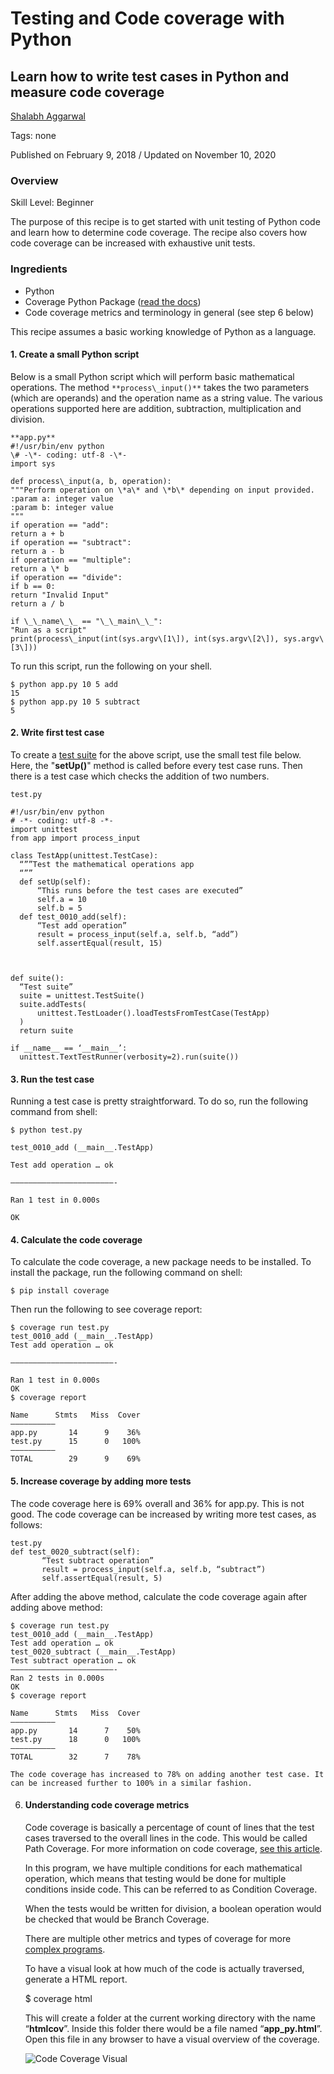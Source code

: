 # Testing and Code coverage with Python

## Learn how to write test cases in Python and measure code coverage

[Shalabh Aggarwal](https://developer.ibm.com/recipes/author/shalabh7777/)

Tags: none

Published on February 9, 2018 / Updated on November 10, 2020

### Overview

Skill Level: Beginner

The purpose of this recipe is to get started with unit testing of Python code and learn how to determine code coverage. The recipe also covers how code coverage can be increased with exhaustive unit tests.

### Ingredients

*   Python
*   Coverage Python Package ([read the docs](\"https://coverage.readthedocs.io/en/coverage-4.4.2/\"))
*   Code coverage metrics and terminology in general (see step 6 below)

This recipe assumes a basic working knowledge of Python as a language.

#### 1. Create a small Python script

Below is a small Python script which will perform basic mathematical operations. The method `**process\_input()**` takes the two parameters (which are operands) and the operation name as a string value. The various operations supported here are addition, subtraction, multiplication and division.
```
**app.py**
#!/usr/bin/env python
\# -\*- coding: utf-8 -\*-
import sys

def process\_input(a, b, operation):
"""Perform operation on \*a\* and \*b\* depending on input provided.
:param a: integer value
:param b: integer value
"""
if operation == "add":
return a + b
if operation == "subtract":
return a - b
if operation == "multiple":
return a \* b
if operation == "divide":
if b == 0:
return "Invalid Input"
return a / b

if \_\_name\_\_ == "\_\_main\_\_":
"Run as a script"
print(process\_input(int(sys.argv\[1\]), int(sys.argv\[2\]), sys.argv\[3\]))
```

To run this script, run the following on your shell.

```
$ python app.py 10 5 add
15
$ python app.py 10 5 subtract
5
```

#### 2. Write first test case

To create a [test suite](https://docs.python.org/3/library/unittest.html) for the above script, use the small test file below. Here, the "**setUp()**" method is called before every test case runs. Then there is a test case which checks the addition of two numbers.
```
test.py

#!/usr/bin/env python
# -*- coding: utf-8 -*-
import unittest
from app import process_input

class TestApp(unittest.TestCase):
  “””Test the mathematical operations app
  “””
  def setUp(self):
      “This runs before the test cases are executed”
      self.a = 10
      self.b = 5
  def test_0010_add(self):
      “Test add operation”
      result = process_input(self.a, self.b, “add”)
      self.assertEqual(result, 15)



def suite():
  “Test suite”
  suite = unittest.TestSuite()
  suite.addTests(
      unittest.TestLoader().loadTestsFromTestCase(TestApp)
  )
  return suite

if __name__ == ‘__main__’:
  unittest.TextTestRunner(verbosity=2).run(suite())
```

#### 3. Run the test case

Running a test case is pretty straightforward. To do so, run the following command from shell:

```
$ python test.py

test_0010_add (__main__.TestApp)

Test add operation … ok

———————————————————————-

Ran 1 test in 0.000s

OK
```

#### 4. Calculate the code coverage

To calculate the code coverage, a new package needs to be installed. To install the package, run the following command on shell:
```
$ pip install coverage
```
Then run the following to see coverage report:
```
$ coverage run test.py
test_0010_add (__main__.TestApp)
Test add operation … ok

———————————————————————-

Ran 1 test in 0.000s
OK
$ coverage report

Name      Stmts   Miss  Cover
—————————–
app.py       14      9    36%
test.py      15      0   100%
—————————–
TOTAL        29      9    69%
```

#### 5. Increase coverage by adding more tests

The code coverage here is 69% overall and 36% for app.py. This is not good. The code coverage can be increased by writing more test cases, as follows:
```
test.py
def test_0020_subtract(self):
       “Test subtract operation”
       result = process_input(self.a, self.b, “subtract”)
       self.assertEqual(result, 5)
```

After adding the above method, calculate the code coverage again after adding above method:
```
$ coverage run test.py
test_0010_add (__main__.TestApp)
Test add operation … ok
test_0020_subtract (__main__.TestApp)
Test subtract operation … ok
———————————————————————-
Ran 2 tests in 0.000s
OK
$ coverage report

Name      Stmts   Miss  Cover
—————————–
app.py       14      7    50%
test.py      18      0   100%
—————————–
TOTAL        32      7    78%
```

    The code coverage has increased to 78% on adding another test case. It can be increased further to 100% in a similar fashion.

6.  #### Understanding code coverage metrics

    Code coverage is basically a percentage of count of lines that the test cases traversed to the overall lines in the code. This would be called Path Coverage. For more information on code coverage, [see this article](https://www.sealights.io/test-metrics/code-coverage-metrics/).

    In this program, we have multiple conditions for each mathematical operation, which means that testing would be done for multiple conditions inside code. This can be referred to as Condition Coverage.

    When the tests would be written for division, a boolean operation would be checked that would be Branch Coverage.

    There are multiple other metrics and types of coverage for more [complex programs](https://github.com/Flask-Framework-Cookbook/Chapter-10/blob/master/app_tests.py).

    To have a visual look at how much of the code is actually traversed, generate a HTML report.


    $ coverage html


    This will create a folder at the current working directory with the name “**htmlcov**”. Inside this folder there would be a file named “**app\_py.html**”. Open this file in any browser to have a visual overview of the coverage.

    ![Code Coverage Visual](/recipes/wp-content/uploads/sites/41/2018/02/Screen-Shot-2018-02-01-at-3.35.59-PM.png)
